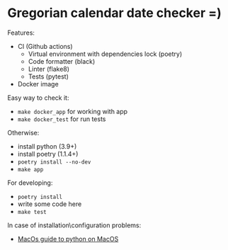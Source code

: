 # Gregorian calendar date checker =)

Features:
- CI (Github actions)
    - Virtual environment with dependencies lock (poetry) 
    - Code formatter (black)
    - Linter (flake8)
    - Tests (pytest)
- Docker image

Easy way to check it:
- `make docker_app` for working with app
- `make docker_test` for run tests

Otherwise:
- install python (3.9+)
- install poetry (1.1.4+)
- `poetry install --no-dev`
- `make app`

For developing:
- `poetry install`
- write some code here
- `make test`

In case of installation\configuration problems:
- [MacOs guide to python on MacOS](
  https://medium.com/@briantorresgil/definitive-guide-to-python-on-mac-osx-65acd8d969d0
  )

